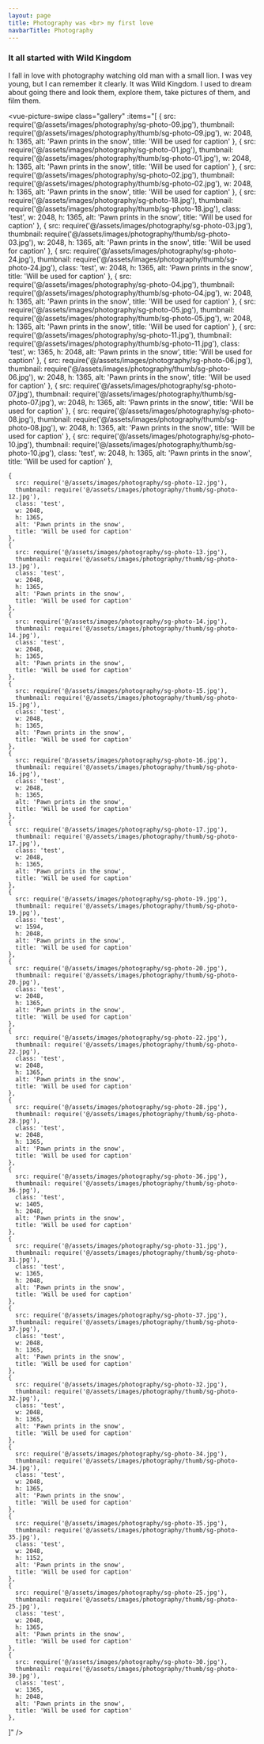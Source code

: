 ```yaml
---
layout: page
title: Photography was <br> my first love
navbarTitle: Photography
---
```


### It all started with Wild Kingdom
I fall in love with photography watching old man with a small lion. I was vey young, but I can remember it clearly. It was Wild Kingdom. I used to dream about going there and look them, explore them, take pictures of them, and film them. 

<vue-picture-swipe
  class="gallery"
  :items="[
    {
      src: require('@/assets/images/photography/sg-photo-09.jpg'),
      thumbnail: require('@/assets/images/photography/thumb/sg-photo-09.jpg'),
      w: 2048,
      h: 1365,
      alt: 'Pawn prints in the snow',
      title: 'Will be used for caption'
    },
    {
      src: require('@/assets/images/photography/sg-photo-01.jpg'),
      thumbnail: require('@/assets/images/photography/thumb/sg-photo-01.jpg'),
      w: 2048,
      h: 1365,
      alt: 'Pawn prints in the snow',
      title: 'Will be used for caption'
    },
    {
      src: require('@/assets/images/photography/sg-photo-02.jpg'),
      thumbnail: require('@/assets/images/photography/thumb/sg-photo-02.jpg'),
      w: 2048,
      h: 1365,
      alt: 'Pawn prints in the snow',
      title: 'Will be used for caption'
    },
    {
      src: require('@/assets/images/photography/sg-photo-18.jpg'),
      thumbnail: require('@/assets/images/photography/thumb/sg-photo-18.jpg'),
      class: 'test',
      w: 2048,
      h: 1365,
      alt: 'Pawn prints in the snow',
      title: 'Will be used for caption'
    },
    {
      src: require('@/assets/images/photography/sg-photo-03.jpg'),
      thumbnail: require('@/assets/images/photography/thumb/sg-photo-03.jpg'),
      w: 2048,
      h: 1365,
      alt: 'Pawn prints in the snow',
      title: 'Will be used for caption'
    },
    {
      src: require('@/assets/images/photography/sg-photo-24.jpg'),
      thumbnail: require('@/assets/images/photography/thumb/sg-photo-24.jpg'),
      class: 'test',
      w: 2048,
      h: 1365,
      alt: 'Pawn prints in the snow',
      title: 'Will be used for caption'
    },
    {
      src: require('@/assets/images/photography/sg-photo-04.jpg'),
      thumbnail: require('@/assets/images/photography/thumb/sg-photo-04.jpg'),
      w: 2048,
      h: 1365,
      alt: 'Pawn prints in the snow',
      title: 'Will be used for caption'
    },
    {
      src: require('@/assets/images/photography/sg-photo-05.jpg'),
      thumbnail: require('@/assets/images/photography/thumb/sg-photo-05.jpg'),
      w: 2048,
      h: 1365,
      alt: 'Pawn prints in the snow',
      title: 'Will be used for caption'
    },
    {
      src: require('@/assets/images/photography/sg-photo-11.jpg'),
      thumbnail: require('@/assets/images/photography/thumb/sg-photo-11.jpg'),
      class: 'test',
      w: 1365,
      h: 2048,
      alt: 'Pawn prints in the snow',
      title: 'Will be used for caption'
    },
    {
      src: require('@/assets/images/photography/sg-photo-06.jpg'),
      thumbnail: require('@/assets/images/photography/thumb/sg-photo-06.jpg'),
      w: 2048,
      h: 1365,
      alt: 'Pawn prints in the snow',
      title: 'Will be used for caption'
    },
    {
      src: require('@/assets/images/photography/sg-photo-07.jpg'),
      thumbnail: require('@/assets/images/photography/thumb/sg-photo-07.jpg'),
      w: 2048,
      h: 1365,
      alt: 'Pawn prints in the snow',
      title: 'Will be used for caption'
    },
    {
      src: require('@/assets/images/photography/sg-photo-08.jpg'),
      thumbnail: require('@/assets/images/photography/thumb/sg-photo-08.jpg'),
      w: 2048,
      h: 1365,
      alt: 'Pawn prints in the snow',
      title: 'Will be used for caption'
    },
    {
      src: require('@/assets/images/photography/sg-photo-10.jpg'),
      thumbnail: require('@/assets/images/photography/thumb/sg-photo-10.jpg'),
      class: 'test',
      w: 2048,
      h: 1365,
      alt: 'Pawn prints in the snow',
      title: 'Will be used for caption'
    },

    {
      src: require('@/assets/images/photography/sg-photo-12.jpg'),
      thumbnail: require('@/assets/images/photography/thumb/sg-photo-12.jpg'),
      class: 'test',
      w: 2048,
      h: 1365,
      alt: 'Pawn prints in the snow',
      title: 'Will be used for caption'
    },
    {
      src: require('@/assets/images/photography/sg-photo-13.jpg'),
      thumbnail: require('@/assets/images/photography/thumb/sg-photo-13.jpg'),
      class: 'test',
      w: 2048,
      h: 1365,
      alt: 'Pawn prints in the snow',
      title: 'Will be used for caption'
    },
    {
      src: require('@/assets/images/photography/sg-photo-14.jpg'),
      thumbnail: require('@/assets/images/photography/thumb/sg-photo-14.jpg'),
      class: 'test',
      w: 2048,
      h: 1365,
      alt: 'Pawn prints in the snow',
      title: 'Will be used for caption'
    },
    {
      src: require('@/assets/images/photography/sg-photo-15.jpg'),
      thumbnail: require('@/assets/images/photography/thumb/sg-photo-15.jpg'),
      class: 'test',
      w: 2048,
      h: 1365,
      alt: 'Pawn prints in the snow',
      title: 'Will be used for caption'
    },
    {
      src: require('@/assets/images/photography/sg-photo-16.jpg'),
      thumbnail: require('@/assets/images/photography/thumb/sg-photo-16.jpg'),
      class: 'test',
      w: 2048,
      h: 1365,
      alt: 'Pawn prints in the snow',
      title: 'Will be used for caption'
    },
    {
      src: require('@/assets/images/photography/sg-photo-17.jpg'),
      thumbnail: require('@/assets/images/photography/thumb/sg-photo-17.jpg'),
      class: 'test',
      w: 2048,
      h: 1365,
      alt: 'Pawn prints in the snow',
      title: 'Will be used for caption'
    },
    {
      src: require('@/assets/images/photography/sg-photo-19.jpg'),
      thumbnail: require('@/assets/images/photography/thumb/sg-photo-19.jpg'),
      class: 'test',
      w: 1594,
      h: 2048,
      alt: 'Pawn prints in the snow',
      title: 'Will be used for caption'
    },
    {
      src: require('@/assets/images/photography/sg-photo-20.jpg'),
      thumbnail: require('@/assets/images/photography/thumb/sg-photo-20.jpg'),
      class: 'test',
      w: 2048,
      h: 1365,
      alt: 'Pawn prints in the snow',
      title: 'Will be used for caption'
    },
    {
      src: require('@/assets/images/photography/sg-photo-22.jpg'),
      thumbnail: require('@/assets/images/photography/thumb/sg-photo-22.jpg'),
      class: 'test',
      w: 2048,
      h: 1365,
      alt: 'Pawn prints in the snow',
      title: 'Will be used for caption'
    },
    {
      src: require('@/assets/images/photography/sg-photo-28.jpg'),
      thumbnail: require('@/assets/images/photography/thumb/sg-photo-28.jpg'),
      class: 'test',
      w: 2048,
      h: 1365,
      alt: 'Pawn prints in the snow',
      title: 'Will be used for caption'
    },
    {
      src: require('@/assets/images/photography/sg-photo-36.jpg'),
      thumbnail: require('@/assets/images/photography/thumb/sg-photo-36.jpg'),
      class: 'test',
      w: 1405,
      h: 2048,
      alt: 'Pawn prints in the snow',
      title: 'Will be used for caption'
    },
    {
      src: require('@/assets/images/photography/sg-photo-31.jpg'),
      thumbnail: require('@/assets/images/photography/thumb/sg-photo-31.jpg'),
      class: 'test',
      w: 1365,
      h: 2048,
      alt: 'Pawn prints in the snow',
      title: 'Will be used for caption'
    },
    {
      src: require('@/assets/images/photography/sg-photo-37.jpg'),
      thumbnail: require('@/assets/images/photography/thumb/sg-photo-37.jpg'),
      class: 'test',
      w: 2048,
      h: 1365,
      alt: 'Pawn prints in the snow',
      title: 'Will be used for caption'
    },
    {
      src: require('@/assets/images/photography/sg-photo-32.jpg'),
      thumbnail: require('@/assets/images/photography/thumb/sg-photo-32.jpg'),
      class: 'test',
      w: 2048,
      h: 1365,
      alt: 'Pawn prints in the snow',
      title: 'Will be used for caption'
    },
    {
      src: require('@/assets/images/photography/sg-photo-34.jpg'),
      thumbnail: require('@/assets/images/photography/thumb/sg-photo-34.jpg'),
      class: 'test',
      w: 2048,
      h: 1365,
      alt: 'Pawn prints in the snow',
      title: 'Will be used for caption'
    },
    {
      src: require('@/assets/images/photography/sg-photo-35.jpg'),
      thumbnail: require('@/assets/images/photography/thumb/sg-photo-35.jpg'),
      class: 'test',
      w: 2048,
      h: 1152,
      alt: 'Pawn prints in the snow',
      title: 'Will be used for caption'
    },
    {
      src: require('@/assets/images/photography/sg-photo-25.jpg'),
      thumbnail: require('@/assets/images/photography/thumb/sg-photo-25.jpg'),
      class: 'test',
      w: 2048,
      h: 1365,
      alt: 'Pawn prints in the snow',
      title: 'Will be used for caption'
    },
    {
      src: require('@/assets/images/photography/sg-photo-30.jpg'),
      thumbnail: require('@/assets/images/photography/thumb/sg-photo-30.jpg'),
      class: 'test',
      w: 1365,
      h: 2048,
      alt: 'Pawn prints in the snow',
      title: 'Will be used for caption'
    },
  ]" />

<script>
import simg from '@/theme/components/simg.vue'
export default {
  components: {
    simg
  }
}
</script>
<style lang="stylus">
.photography
  *
    -webkit-font-smoothing: antialiased;
    -moz-osx-font-smoothing: grayscale;
  &__nav
    color #fafafa
    a:hover
      color #111
  &__footer
    background-color: #111;
    border-top-color: transparent;
    *
      color #eee
    .gray p
      color #555
      a
        color #888
        &:before
          background-color: #555;
        &:hover
          color #fff
  .page-header
    background-color: #111;
    border-bottom-color: #222;
  .page-title
    color #eee
  .content
    background-color: #111
    h2,h3,p
      color #fafafa
  .gallery
    /*background-color: #afa;*/
    grid-column 1/ -1 !important
    padding-left: 5px;
    padding-right: 5px;
    .my-gallery
      display: grid;
      grid-gap 5px
      grid-template-columns repeat(auto-fit, minmax(260px, 1fr))
      grid-auto-rows 186px
      grid-auto-flow dense
      figure
        margin: 0;
        padding: 0;
        /*overflow: hidden;*/
        display: flex;
        justify-content: center;
        align-items: center;
        /* Vertical */
        &:nth-of-type(9),
        &:nth-of-type(20)
        &:nth-of-type(24)
        &:nth-of-type(25)
          grid-row: span 2;

        /* Big */
        &:nth-of-type(1),
        &:nth-of-type(4),
        &:nth-of-type(18)
          grid-row: span 2;
          grid-column: span 2;
        a
          display: flex;
          height: 100%;
          width: 100%;
          &:before
            display: none;

          img
            max-width: initial;
            width: 100%;
            height: 100%;
            object-fit: cover;

</style> 
